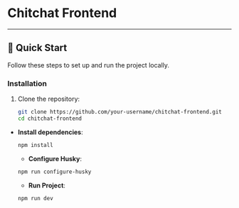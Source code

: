 # Chitchat Frontend

---

## 🚀 Quick Start

Follow these steps to set up and run the project locally.

### Installation

1. Clone the repository:
    ```bash
    git clone https://github.com/your-username/chitchat-frontend.git
    cd chitchat-frontend
    ```

- **Install dependencies**:

    ```bash
    npm install
    ```

    - **Configure Husky**:

    ```bash
    npm run configure-husky
    ```

    - **Run Project**:

    ```bash
    npm run dev
    ```
